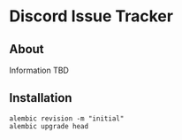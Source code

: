 # Discord Issue Tracker

## About

Information TBD

## Installation

```shell
alembic revision -m "initial"
alembic upgrade head
```

